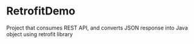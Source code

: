 # RetrofitDemo
Project that consumes REST API, and converts JSON response into Java object using retrofit library
